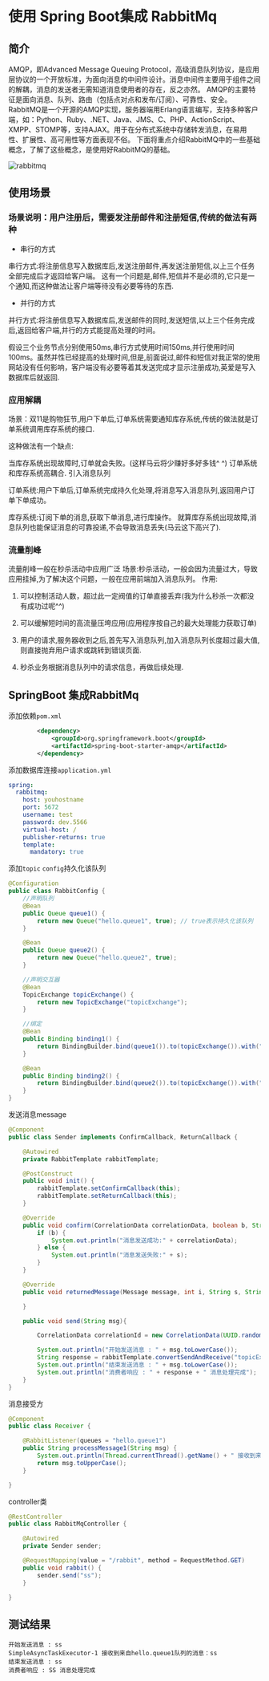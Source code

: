 # 使用 Spring Boot集成 RabbitMq

## 简介

 AMQP，即Advanced Message Queuing Protocol，高级消息队列协议，是应用层协议的一个开放标准，为面向消息的中间件设计。消息中间件主要用于组件之间的解耦，消息的发送者无需知道消息使用者的存在，反之亦然。 AMQP的主要特征是面向消息、队列、路由（包括点对点和发布/订阅）、可靠性、安全。 RabbitMQ是一个开源的AMQP实现，服务器端用Erlang语言编写，支持多种客户端，如：Python、Ruby、.NET、Java、JMS、C、PHP、ActionScript、XMPP、STOMP等，支持AJAX。用于在分布式系统中存储转发消息，在易用性、扩展性、高可用性等方面表现不俗。 下面将重点介绍RabbitMQ中的一些基础概念，了解了这些概念，是使用好RabbitMQ的基础。

![rabbitmq](http://www.rabbitmq.com/img/RabbitMQ-logo.svg)

## 使用场景

### 场景说明：用户注册后，需要发注册邮件和注册短信,传统的做法有两种

* 串行的方式

串行方式:将注册信息写入数据库后,发送注册邮件,再发送注册短信,以上三个任务全部完成后才返回给客户端。 这有一个问题是,邮件,短信并不是必须的,它只是一个通知,而这种做法让客户端等待没有必要等待的东西.

* 并行的方式

并行方式:将注册信息写入数据库后,发送邮件的同时,发送短信,以上三个任务完成后,返回给客户端,并行的方式能提高处理的时间。

假设三个业务节点分别使用50ms,串行方式使用时间150ms,并行使用时间100ms。虽然并性已经提高的处理时间,但是,前面说过,邮件和短信对我正常的使用网站没有任何影响，客户端没有必要等着其发送完成才显示注册成功,英爱是写入数据库后就返回.

### 应用解耦

场景：双11是购物狂节,用户下单后,订单系统需要通知库存系统,传统的做法就是订单系统调用库存系统的接口.

这种做法有一个缺点:

当库存系统出现故障时,订单就会失败。(这样马云将少赚好多好多钱^ ^)
订单系统和库存系统高耦合.
引入消息队列

订单系统:用户下单后,订单系统完成持久化处理,将消息写入消息队列,返回用户订单下单成功。

库存系统:订阅下单的消息,获取下单消息,进行库操作。 
就算库存系统出现故障,消息队列也能保证消息的可靠投递,不会导致消息丢失(马云这下高兴了).

### 流量削峰

流量削峰一般在秒杀活动中应用广泛 
场景:秒杀活动，一般会因为流量过大，导致应用挂掉,为了解决这个问题，一般在应用前端加入消息队列。
作用:

1. 可以控制活动人数，超过此一定阀值的订单直接丢弃(我为什么秒杀一次都没有成功过呢^^)
2. 可以缓解短时间的高流量压垮应用(应用程序按自己的最大处理能力获取订单)

3. 用户的请求,服务器收到之后,首先写入消息队列,加入消息队列长度超过最大值,则直接抛弃用户请求或跳转到错误页面.
4. 秒杀业务根据消息队列中的请求信息，再做后续处理.

## SpringBoot 集成RabbitMq

添加依赖`pom.xml`

```xml
        <dependency>
            <groupId>org.springframework.boot</groupId>
            <artifactId>spring-boot-starter-amqp</artifactId>
        </dependency>
```

添加数据库连接`application.yml`

```yaml
spring:
  rabbitmq:
    host: youhostname
    port: 5672
    username: test
    password: dev.5566
    virtual-host: /
    publisher-returns: true
    template:
      mandatory: true
```

添加`topic` `config`持久化该队列

```java
@Configuration
public class RabbitConfig {
    //声明队列
    @Bean
    public Queue queue1() {
        return new Queue("hello.queue1", true); // true表示持久化该队列
    }

    @Bean
    public Queue queue2() {
        return new Queue("hello.queue2", true);
    }

    //声明交互器
    @Bean
    TopicExchange topicExchange() {
        return new TopicExchange("topicExchange");
    }

    //绑定
    @Bean
    public Binding binding1() {
        return BindingBuilder.bind(queue1()).to(topicExchange()).with("key.1");
    }

    @Bean
    public Binding binding2() {
        return BindingBuilder.bind(queue2()).to(topicExchange()).with("key.#");
    }
}

```

发送消息message

```java
@Component
public class Sender implements ConfirmCallback, ReturnCallback {

    @Autowired
    private RabbitTemplate rabbitTemplate;

    @PostConstruct
    public void init() {
        rabbitTemplate.setConfirmCallback(this);
        rabbitTemplate.setReturnCallback(this);
    }

    @Override
    public void confirm(CorrelationData correlationData, boolean b, String s) {
        if (b) {
            System.out.println("消息发送成功:" + correlationData);
        } else {
            System.out.println("消息发送失败:" + s);
        }
    }

    @Override
    public void returnedMessage(Message message, int i, String s, String s1, String s2) {

    }

    public void send(String msg){

        CorrelationData correlationId = new CorrelationData(UUID.randomUUID().toString());

        System.out.println("开始发送消息 : " + msg.toLowerCase());
        String response = rabbitTemplate.convertSendAndReceive("topicExchange", "key.1", msg, correlationId).toString();
        System.out.println("结束发送消息 : " + msg.toLowerCase());
        System.out.println("消费者响应 : " + response + " 消息处理完成");
    }
}

```

消息接受方

```java
@Component
public class Receiver {

    @RabbitListener(queues = "hello.queue1")
    public String processMessage1(String msg) {
        System.out.println(Thread.currentThread().getName() + " 接收到来自hello.queue1队列的消息：" + msg);
        return msg.toUpperCase();
    }

}

```

controller类

```java
@RestController
public class RabbitMqController {

    @Autowired
    private Sender sender;

    @RequestMapping(value = "/rabbit", method = RequestMethod.GET)
    public void rabbit() {
        sender.send("ss");
    }

}

```

## 测试结果

```
开始发送消息 : ss
SimpleAsyncTaskExecutor-1 接收到来自hello.queue1队列的消息：ss
结束发送消息 : ss
消费者响应 : SS 消息处理完成
```